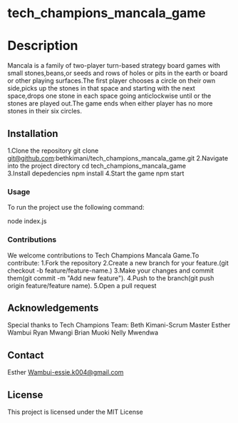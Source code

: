 # tech_champions_mancala_game
# Description
Mancala is a family of two-player turn-based strategy board games with small stones,beans,or seeds and rows of holes or pits in the earth or board or other playing surfaces.The first player chooses a circle on their own side,picks up the stones in that space and starting with the next space,drops one stone in each space going anticlockwise until or the stones are played out.The game ends when either player has no more stones in their six circles.
## Installation
1.Clone the repository
  git clone git@github.com:bethkimani/tech_champions_mancala_game.git
2.Navigate into the project directory
  cd tech_champions_mancala_game    
3.Install depedencies
   npm install
4.Start the game
  npm start

  ### Usage
To run the project use the following command:

node index.js


### Contributions
We welcome contributions to Tech Champions Mancala Game.To contribute:
1.Fork the repository
2.Create a new branch for your feature.(git checkout -b feature/feature-name.)
3.Make your changes and commit them(git commit -m "Add new feature").
4.Push to the branch(git push origin feature/feature name).
5.Open a pull request


## Acknowledgements
Special thanks to Tech Champions Team:
Beth Kimani-Scrum Master
Esther Wambui
Ryan Mwangi
Brian Muoki
Nelly Mwendwa

## Contact
Esther Wambui-essie.k004@gmail.com

## License
This project is licensed under the MIT License






